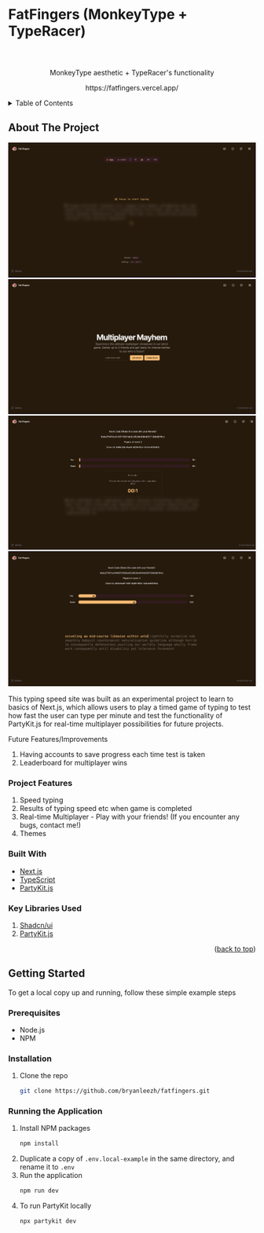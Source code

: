 # FatFingers (MonkeyType + TypeRacer)

<div id="top"></div>

<!-- Introduction -->
<br />
<div align="center">
    <h3 align="center"></h3>
    <p align="center">
        MonkeyType aesthetic + TypeRacer's functionality
    </p>
    <p align="center">
        https://fatfingers.vercel.app/
    </p>
</div>

<!-- Table of contents -->
<details>
    <summary>Table of Contents</summary>
    <ol>
        <li>
            <a href="#about-the-project">About The Project</a>
            <ul>
                <li><a href="#project-features">Project Features</a></li>
                <li><a href="#built-with">Built With</a></li>
                <li><a href="#key-libraries-used">Key Libraries Used</a></li>
            </ul>
        </li>
        <li>
            <a href="#getting-started">Getting Started</a>
            <ul>
                <li><a href="#prerequisites">Prerequisites</a></li>
                <li><a href="#installation">Installation</a></li>
                <li><a href="#running-the-front-end">Running the Frontend</a></li>
            </ul>
        </li>
    </ol>
</details>

<!-- About The Project -->

## About The Project

![App Overview][app-screenshot1]
![App Overview][app-screenshot2]
![App Overview][app-screenshot3]
![App Overview][app-screenshot4]

This typing speed site was built as an experimental project to learn to basics of Next.js, which allows users to play a timed game of typing to test how fast the user can type per minute and test the functionality of PartyKit.js for real-time multiplayer possibilities for future projects.

Future Features/Improvements

1. Having accounts to save progress each time test is taken
1. Leaderboard for multiplayer wins

### Project Features

1. Speed typing
1. Results of typing speed etc when game is completed
1. Real-time Multiplayer - Play with your friends! (If you encounter any bugs, contact me!)
1. Themes

### Built With

-   [Next.js](https://nextjs.org/)
-   [TypeScript](https://www.typescriptlang.org/)
-   [PartyKit.js](https://www.partykit.io/)

### Key Libraries Used

1. [Shadcn/ui](https://ui.shadcn.com/)
2. [PartyKit.js](https://www.partykit.io/)

<p align="right">(<a href="#top">back to top</a>)</p>

<!-- Getting Started -->

## Getting Started

To get a local copy up and running, follow these simple example steps

### Prerequisites

-   Node.js
-   NPM

### Installation

1. Clone the repo
    ```sh
    git clone https://github.com/bryanleezh/fatfingers.git
    ```

### Running the Application

1. Install NPM packages
    ```sh
    npm install
    ```
2. Duplicate a copy of `.env.local-example` in the same directory, and rename it to `.env`
3. Run the application
    ```sh
    npm run dev
    ```
4. To run PartyKit locally
    ```sh
    npx partykit dev
    ```

<!-- Links -->

<!-- [forks-shield]: https://img.shields.io/github/forks/bryanleezh/money-pig.svg?style=for-the-badge
[forks-url]: https://github.com/bryanleezh/money-pig/network/members
[stars-shield]: https://img.shields.io/github/stars/bryanleezh/money-pig.svg?style=for-the-badge
[stars-url]: https://github.com/bryanleezh/money-pig/stargazers
[issues-shield]: https://img.shields.io/github/issues/bryanleezh/money-pig.svg?style=for-the-badge
[issues-url]: https://github.com/bryanleezh/money-pig/issues -->

[app-screenshot1]: images/single-player.png
[app-screenshot2]: images/multiplayer-landing-page.png
[app-screenshot3]: images/multiplayer-start.png
[app-screenshot4]: images/multiplayer.png
